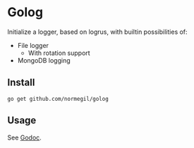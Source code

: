 # Golog
Initialize a logger, based on logrus, with builtin possibilities of:
  * File logger
    * With rotation support
  * MongoDB logging

## Install

`go get github.com/normegil/golog`

## Usage

See [Godoc](https://godoc.org/github.com/normegil/golog).
